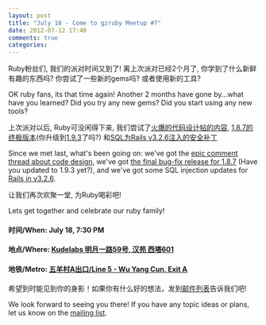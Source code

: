 ```yaml
---
layout: post
title: "July 18 - Come to gzruby Meetup #7"
date: 2012-07-12 17:40
comments: true
categories: 
---
```


Ruby粉丝们, 我们的派对时间又到了! 离上次派对已经2个月了, 你学到了什么新鲜有趣的东西吗? 你尝试了一些新的gems吗? 或者使用新的工具?

OK ruby fans, its that time again! Another 2 months have gone by...what have you learned? Did you try any new gems? Did you start using any new tools?

上次派对以后, Ruby可没闲得下来, 我们尝试了[火爆的代码设计帖的内容](https://gist.github.com/2838490), [1.8.7的终极版本](http://www.ruby-lang.org/en/news/2012/06/29/ruby-1-8-7-p370-released/)(你升级到[1.9.3](http://www.ruby-lang.org/en/news/2012/04/20/ruby-1-9-3-p194-is-released/)了吗?) 和[SQL为Rails v3.2.6注入的安全补丁](http://weblog.rubyonrails.org/2012/6/12/ann-rails-3-2-6-has-been-released/)

Since we met last, what's been going on: we've got the [epic comment thread about code design](https://gist.github.com/2838490), we've got [the final bug-fix release for 1.8.7](http://www.ruby-lang.org/en/news/2012/06/29/ruby-1-8-7-p370-released/) (Have you updated to 1.9.3 yet?), and we've got some SQL injection updates for [Rails in v3.2.6](http://weblog.rubyonrails.org/2012/6/12/ann-rails-3-2-6-has-been-released/). 

让我们再次欢聚一堂, 为Ruby喝彩吧!

Lets get together and celebrate our ruby family!


#### 时间/When: July 18, 7:30 PM
#### 地点/Where: [Kudelabs 明月一路59号, 汉苑 西塔601](http://gz.o.cn/13105)
#### 地铁/Metro: [五羊村A出口/Line 5 - Wu Yang Cun, Exit A](http://www.exploregz.com/metro/pedia/station/wuyangcun/)


希望到时能见到你的身影！如果你有什么好的想法，发到[邮件列表](http://groups.google.com/groups/gzruby)告诉我们吧!

We look forward to seeing you there! If you have any topic ideas or plans, let us know on the [mailing list](http://groups.google.com/groups/gzruby).
